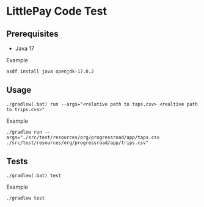 # LittlePay Code Test

## Prerequisites

* Java 17

Example

```shell
asdf install java openjdk-17.0.2
```

## Usage

```shell
./gradlew(.bat) run --args="<relative path to taps.csv> <realtive path to trips.cvs>"
```

Example

```shell
./gradlew run --args="./src/test/resources/org/progressroad/app/taps.csv ./src/test/resources/org/progressroad/app/trips.csv"
```

## Tests

```shell
./gradlew(.bat) test
```

Example

```shell
./gradlew test
```
